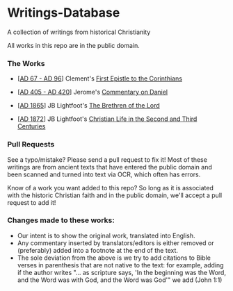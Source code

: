 # Writings-Database
A collection of writings from historical Christianity

All works in this repo are in the public domain. 

### The Works

- [[AD 67 - AD 96](http://www.churchinhistory.org/s3-gospels/dating-clement.htm)] Clement's [First Epistle to the Corinthians](Clement%20of%20Alexandria/First%20Epistle%20of%20Clement%20to%20the%20Corinthians.md)

- [[AD 405 - AD 420](https://en.wikipedia.org/wiki/Jerome#Commentaries_(405%E2%80%93420))] Jerome's [Commentary on Daniel](Jerome/Commentary%20on%20Daniel.md)

- [[AD 1865](https://en.wikipedia.org/wiki/J._B._Lightfoot#Bibliography)] JB Lightfoot's [The Brethren of the Lord](JB%20Lightfoot/The%20Brethren%20of%20the%20Lord.md)

- [[AD 1872](https://en.wikipedia.org/wiki/J._B._Lightfoot#Bibliography)] JB Lightfoot's [Christian Life in the Second and Third Centuries](JB%20Lightfoot/Christian%20Life%20in%20the%20Second%20and%20Third%20Centuries.md)


### Pull Requests

See a typo/mistake? Please send a pull request to fix it! Most of these writings are from ancient texts that have entered the public domain and been scanned and turned into text via OCR, which often has errors.

Know of a work you want added to this repo? So long as it is associated with the historic Christian faith and in the public domain, we'll accept a pull request to add it! 

### Changes made to these works:

- Our intent is to show the original work, translated into English.
- Any commentary inserted by translators/editors is either removed or (preferably) added into a footnote at the end of the text.
- The sole deviation from the above is we try to add citations to Bible verses in parenthesis that are not native to the text: for example, adding if the author writes "... as scripture says, 'In the beginning was the Word, and the Word was with God, and the Word was God'" we add (John 1:1)